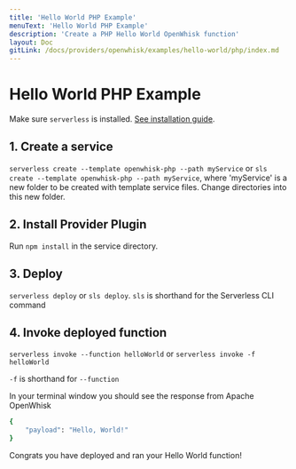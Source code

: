 ```yaml
---
title: 'Hello World PHP Example'
menuText: 'Hello World PHP Example'
description: 'Create a PHP Hello World OpenWhisk function'
layout: Doc
gitLink: /docs/providers/openwhisk/examples/hello-world/php/index.md
---
```


# Hello World PHP Example

Make sure `serverless` is installed. [See installation guide](../../../guide/installation).

## 1. Create a service
`serverless create --template openwhisk-php --path myService` or `sls create --template openwhisk-php --path myService`, where 'myService' is a new folder to be created with template service files.  Change directories into this new folder.

## 2. Install Provider Plugin
Run `npm install` in the service directory.

## 3. Deploy
`serverless deploy` or `sls deploy`. `sls` is shorthand for the Serverless CLI command

## 4. Invoke deployed function
`serverless invoke --function helloWorld` or `serverless invoke -f helloWorld`

`-f` is shorthand for `--function`

In your terminal window you should see the response from Apache OpenWhisk

```bash
{
    "payload": "Hello, World!"
}
```

Congrats you have deployed and ran your Hello World function!
